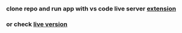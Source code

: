 ### clone repo and run app with vs code live server [extension](https://marketplace.visualstudio.com/items?itemName=ritwickdey.LiveServer)
### or check [live version](https://goofy-boyd-774f09.netlify.app/)
